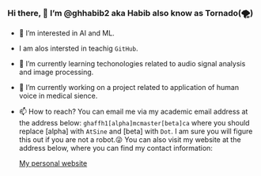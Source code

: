 ### Hi there, 👋 I’m @ghhabib2 aka Habib also know as Tornado(🌪️)

- 🤖 I’m interested in AI and ML.
- I am alos intersted in teachig `GitHub`.
- 📗 I’m currently learning techonologies related to audio signal analysis and image processing.
- 🔭 I’m currently working on a project related to application of human voice in medical sience.
- 📫 How to reach? You can email me via my academic email address at the address below:
  `ghaffh1[alpha]mcmaster[beta]ca` where you should replace [alpha] with `AtSine` and 
  [beta] with `Dot`. I am sure you will figure this out if you are not a robot.😜 
  You can also visit my website at the address below, where you can
  find my contact information:
  
  [My personal website](http://ghhabib.me)

<!--
**ghhabib2/ghhabib2** is a ✨ _special_ ✨ repository because its `README.md` (this file) appears on your GitHub profile.

Here are some ideas to get you started:


- 🌱 I’m currently learning ...
- 👯 I’m looking to collaborate on ...
- 🤔 I’m looking for help with ...
- 💬 Ask me about ...
- 📫 How to reach me: ...
- 😄 Pronouns: ...
- ⚡ Fun fact: ...
-->
